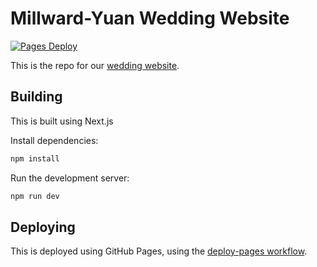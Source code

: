 # Millward-Yuan Wedding Website

[![Pages Deploy](https://github.com/JacobMillward/millward-yuan-wedding/actions/workflows/deploy-pages.yml/badge.svg)](https://github.com/JacobMillward/millward-yuan-wedding/actions/workflows/deploy-pages.yml)

This is the repo for our [wedding website](https://wedding.millward-yuan.family).

## Building

This is built using Next.js

Install dependencies:

```bash
npm install
```

Run the development server:

```bash
npm run dev
```

## Deploying

This is deployed using GitHub Pages, using the [deploy-pages workflow](.github/workflows/deploy-pages.yml).
